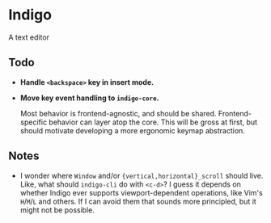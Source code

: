 # Indigo

A text editor

## Todo

- **Handle `<backspace>` key in insert mode.**

- **Move key event handling to `indigo-core`.**

  Most behavior is frontend-agnostic, and should be shared. Frontend-specific
  behavior can layer atop the core. This will be gross at first, but should
  motivate developing a more ergonomic keymap abstraction.

## Notes

- I wonder where `Window` and/or `{vertical,horizontal}_scroll` should live.
  Like, what should `indigo-cli` do with `<c-d>`? I guess it depends on whether
  Indigo ever supports viewport-dependent operations, like Vim's `H`/`M`/`L` and
  others. If I can avoid them that sounds more principled, but it might not be
  possible.

